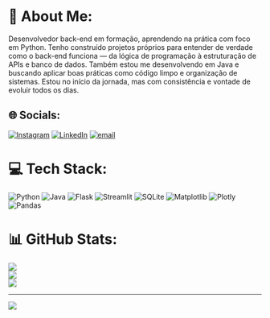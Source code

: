 # 💫 About Me:
Desenvolvedor back-end em formação, aprendendo na prática com foco em Python. Tenho construído projetos próprios para entender de verdade como o back-end funciona — da lógica de programação à estruturação de APIs e banco de dados. Também estou me desenvolvendo em Java e buscando aplicar boas práticas como código limpo e organização de sistemas. Estou no início da jornada, mas com consistência e vontade de evoluir todos os dias.


## 🌐 Socials:
[![Instagram](https://img.shields.io/badge/Instagram-%23E4405F.svg?logo=Instagram&logoColor=white)](https://instagram.com/https://www.instagram.com/1hcdr/) [![LinkedIn](https://img.shields.io/badge/LinkedIn-%230077B5.svg?logo=linkedin&logoColor=white)](https://linkedin.com/in/https://www.linkedin.com/in/henrique-cordeiro-72060b202/) [![email](https://img.shields.io/badge/Email-D14836?logo=gmail&logoColor=white)](mailto:cdhnr@icloud.com) 

# 💻 Tech Stack:
![Python](https://img.shields.io/badge/python-3670A0?style=for-the-badge&logo=python&logoColor=ffdd54) ![Java](https://img.shields.io/badge/java-%23ED8B00.svg?style=for-the-badge&logo=openjdk&logoColor=white) ![Flask](https://img.shields.io/badge/flask-%23000.svg?style=for-the-badge&logo=flask&logoColor=white) ![Streamlit](https://img.shields.io/badge/Streamlit-%23FE4B4B.svg?style=for-the-badge&logo=streamlit&logoColor=white) ![SQLite](https://img.shields.io/badge/sqlite-%2307405e.svg?style=for-the-badge&logo=sqlite&logoColor=white) ![Matplotlib](https://img.shields.io/badge/Matplotlib-%23ffffff.svg?style=for-the-badge&logo=Matplotlib&logoColor=black) ![Plotly](https://img.shields.io/badge/Plotly-%233F4F75.svg?style=for-the-badge&logo=plotly&logoColor=white) ![Pandas](https://img.shields.io/badge/pandas-%23150458.svg?style=for-the-badge&logo=pandas&logoColor=white)
# 📊 GitHub Stats:
![](https://github-readme-stats.vercel.app/api?username=cdhnr&theme=dark&hide_border=false&include_all_commits=false&count_private=false)<br/>
![](https://nirzak-streak-stats.vercel.app/?user=cdhnr&theme=dark&hide_border=false)<br/>
![](https://github-readme-stats.vercel.app/api/top-langs/?username=cdhnr&theme=dark&hide_border=false&include_all_commits=false&count_private=false&layout=compact)

---
[![](https://visitcount.itsvg.in/api?id=cdhnr&icon=0&color=0)](https://visitcount.itsvg.in)
